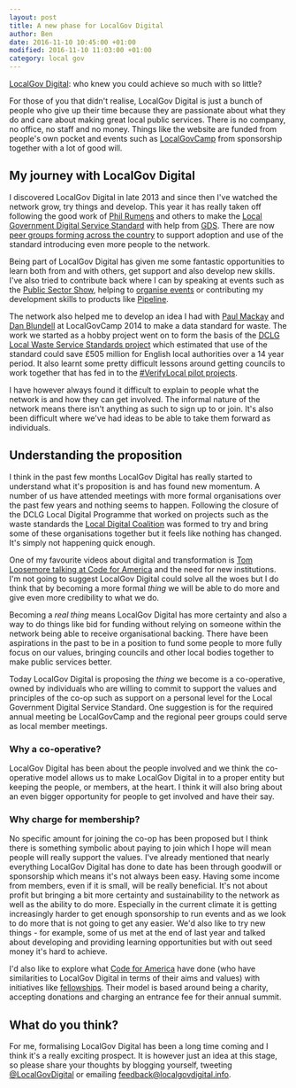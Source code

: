 ```yaml
---
layout: post
title: A new phase for LocalGov Digital
author: Ben
date: 2016-11-10 10:45:00 +01:00
modified: 2016-11-10 11:03:00 +01:00
category: local gov
---
```


[LocalGov Digital](http://localgovdigital.info): who knew you could achieve so much with so little?

For those of you that didn't realise, LocalGov Digital is just a bunch of people who give up their time because they are passionate about what they do and care about making great local public services. There is no company, no office, no staff and no money. Things like the website are funded from people's own pocket and events such as [LocalGovCamp](http://localgovdigital.info/localgovcamp) from sponsorship together with a lot of good will.

## My journey with LocalGov Digital

I discovered LocalGov Digital in late 2013 and since then I've watched the network grow, try things and develop. This year it has really taken off following the good work of [Phil Rumens](http://philrumens.blogspot.co.uk/) and others to make the [Local Government Digital Service Standard](https://localgovdigital.info/digital-service-standard) with help from [GDS](https://gds.blog.gov.uk/2016/03/01/guest-post-building-a-local-government-digital-standard/). There are now [peer groups forming across the country](http://www.eventbrite.co.uk/o/localgov-digital-10479776496) to support adoption and use of the standard introducing even more people to the network.

Being part of LocalGov Digital has given me some fantastic opportunities to learn both from and with others, get support and also develop new skills. I've also tried to contribute back where I can by speaking at events such as the [Public Sector Show](http://www.psshow.co.uk), helping to [organise events](http://localgovdigital.info/news/localgov-digital-makers-meet-up/) or contributing my development skills to products like [Pipeline](http://pipeline.localgovdigital.info/).

The network also helped me to develop an idea I had with [Paul Mackay](http://www.folklabs.com/about-us/paul-mackay/) and [Dan Blundell](https://www.danblundell.com/) at LocalGovCamp 2014 to make a data standard for waste. The work we started as a hobby project went on to form the basis of the [DCLG Local Waste Service Standards project](http://www.localdigitalcoalition.uk/product/local-waste-service-standards-project/) which estimated that use of the standard could save £505 million for English local authorities over a 14 year period. It also learnt some pretty difficult lessons around getting councils to work together that has fed in to the [#VerifyLocal pilot projects](https://identityassurance.blog.gov.uk/2016/10/03/verifylocal-pilots-are-open-for-business/).

I have however always found it difficult to explain to people what the network is and how they can get involved. The informal nature of the network means there isn't anything as such to sign up to or join. It's also been difficult where we've had ideas to be able to take them forward as individuals.

## Understanding the proposition

I think in the past few months LocalGov Digital has really started to understand what it's proposition is and has found new momentum. A number of us have attended meetings with more formal organisations over the past few years and nothing seems to happen. Following the closure of the DCLG Local Digital Programme that worked on projects such as the waste standards the [Local Digital Coalition](http://www.localdigitalcoalition.uk/) was formed to try and bring some of these organisations together but it feels like nothing has changed. It's simply not happening quick enough.

One of my favourite videos about digital and transformation is [Tom Loosemore talking at Code for America](https://www.youtube.com/watch?v=VjE_zj-7A7A&t=1806s&list=PLDGsBgVz2W87cAfk2y2SSods5kvlykpLi&index=1) and the need for new institutions. I'm not going to suggest LocalGov Digital could solve all the woes but I do think that by becoming a more formal _thing_ we will be able to do more and give even more credibility to what we do.

Becoming a _real thing_ means LocalGov Digital has more certainty and also a way to do things like bid for funding without relying on someone within the network being able to receive organisational backing. There have been aspirations in the past to be in a position to fund some people to more fully focus on our values, bringing councils and other local bodies together to make public services better.

Today LocalGov Digital is proposing the _thing_ we become is a co-operative, owned by individuals who are willing to commit to support the values and principles of the co-op such as support on a personal level for the Local Government Digital Service Standard. One suggestion is for the required annual meeting be LocalGovCamp and the regional peer groups could serve as local member meetings.

### Why a co-operative?

LocalGov Digital has been about the people involved and we think the co-operative model allows us to make LocalGov Digital in to a proper entity but keeping the people, or members, at the heart. I think it will also bring about an even bigger opportunity for people to get involved and have their say.

### Why charge for membership?

No specific amount for joining the co-op has been proposed but I think there is something symbolic about paying to join which I hope will mean people will really support the values. I've already mentioned that nearly everything LocalGov Digital has done to date has been through goodwill or sponsorship which means it's not always been easy. Having some income from members, even if it is small, will be really beneficial. It's not about profit but bringing a bit more certainty and sustainability to the network as well as the ability to do more. Especially in the current climate it is getting increasingly harder to get enough sponsorship to run events and as we look to do more that is not going to get any easier. We'd also like to try new things - for example, some of us met at the end of last year and talked about developing and providing learning opportunities but with out seed money it's hard to achieve.

I'd also like to explore what [Code for America](https://www.codeforamerica.org/about-us) have done (who have similarities to LocalGov Digital in terms of their aims and values) with initiatives like [fellowships](https://www.codeforamerica.org/do-something/work-with-us). Their model is based around being a charity, accepting donations and charging an entrance fee for their annual summit.

## What do you think?

For me, formalising LocalGov Digital has been a long time coming and I think it's a really exciting prospect. It is however just an idea at this stage, so please share your thoughts by blogging yourself, tweeting [@LocalGovDigital](https://twitter.com/LocalGovDigital) or emailing <feedback@localgovdigital.info>.
